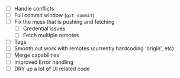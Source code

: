 
- [ ] Handle conflicts
- [ ] Full commit window (`git commit`)
- [ ] Fix the mess that is pushing and fetching
  - [ ] Credential issues
  - [ ] Fetch multiple remotes
- [ ] Tags
- [ ] Smooth out work with remotes (currently hardcoding 'origin', etc)
- [ ] Merge capabilities
- [ ] Improved Error handling
- [ ] DRY up a lot of UI related code
